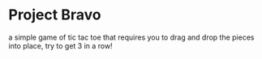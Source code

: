 # Project Bravo
a simple game of tic tac toe that requires you to drag and drop the pieces into place, try to get 3 in a row!
